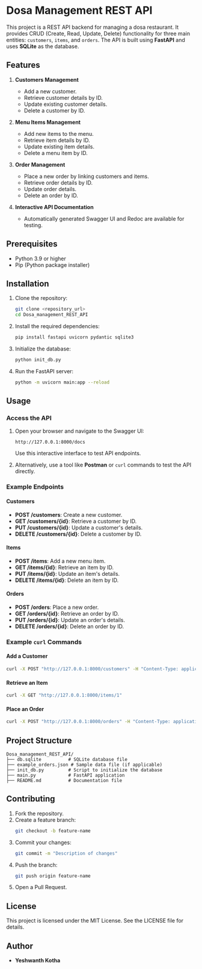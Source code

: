 # Dosa Management REST API

This project is a REST API backend for managing a dosa restaurant. It provides CRUD (Create, Read, Update, Delete) functionality for three main entities: `customers`, `items`, and `orders`. The API is built using **FastAPI** and uses **SQLite** as the database.

## Features

1. **Customers Management**
   - Add a new customer.
   - Retrieve customer details by ID.
   - Update existing customer details.
   - Delete a customer by ID.

2. **Menu Items Management**
   - Add new items to the menu.
   - Retrieve item details by ID.
   - Update existing item details.
   - Delete a menu item by ID.

3. **Order Management**
   - Place a new order by linking customers and items.
   - Retrieve order details by ID.
   - Update order details.
   - Delete an order by ID.

4. **Interactive API Documentation**
   - Automatically generated Swagger UI and Redoc are available for testing.

## Prerequisites

- Python 3.9 or higher
- Pip (Python package installer)

## Installation

1. Clone the repository:
   ```bash
   git clone <repository_url>
   cd Dosa_management_REST_API
   ```

2. Install the required dependencies:
   ```bash
   pip install fastapi uvicorn pydantic sqlite3
   ```

3. Initialize the database:
   ```bash
   python init_db.py
   ```

4. Run the FastAPI server:
   ```bash
   python -m uvicorn main:app --reload
   ```

## Usage

### Access the API

1. Open your browser and navigate to the Swagger UI:
   ```
   http://127.0.0.1:8000/docs
   ```
   Use this interactive interface to test API endpoints.

2. Alternatively, use a tool like **Postman** or `curl` commands to test the API directly.

### Example Endpoints

#### Customers
- **POST /customers**: Create a new customer.
- **GET /customers/{id}**: Retrieve a customer by ID.
- **PUT /customers/{id}**: Update a customer's details.
- **DELETE /customers/{id}**: Delete a customer by ID.

#### Items
- **POST /items**: Add a new menu item.
- **GET /items/{id}**: Retrieve an item by ID.
- **PUT /items/{id}**: Update an item's details.
- **DELETE /items/{id}**: Delete an item by ID.

#### Orders
- **POST /orders**: Place a new order.
- **GET /orders/{id}**: Retrieve an order by ID.
- **PUT /orders/{id}**: Update an order's details.
- **DELETE /orders/{id}**: Delete an order by ID.

### Example `curl` Commands

#### Add a Customer
```bash
curl -X POST "http://127.0.0.1:8000/customers" -H "Content-Type: application/json" -d '{"name": "Alice Brown", "phone": "111-222-3333"}'
```

#### Retrieve an Item
```bash
curl -X GET "http://127.0.0.1:8000/items/1"
```

#### Place an Order
```bash
curl -X POST "http://127.0.0.1:8000/orders" -H "Content-Type: application/json" -d '{"customer_id": 1, "item_id": 1, "timestamp": 1700000000, "notes": "Extra spicy"}'
```

## Project Structure
```
Dosa_management_REST_API/
├── db.sqlite          # SQLite database file
├── example_orders.json # Sample data file (if applicable)
├── init_db.py         # Script to initialize the database
├── main.py            # FastAPI application
├── README.md          # Documentation file
```

## Contributing

1. Fork the repository.
2. Create a feature branch:
   ```bash
   git checkout -b feature-name
   ```
3. Commit your changes:
   ```bash
   git commit -m "Description of changes"
   ```
4. Push the branch:
   ```bash
   git push origin feature-name
   ```
5. Open a Pull Request.

## License
This project is licensed under the MIT License. See the LICENSE file for details.

## Author
- **Yeshwanth Kotha**